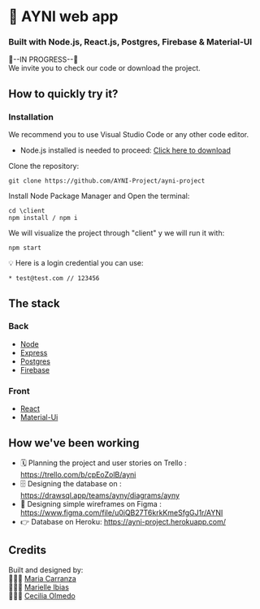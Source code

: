 # 🤝 AYNI web app
### Built with Node.js, React.js, Postgres, Firebase & Material-UI

🚧--IN PROGRESS--🚧 <br>
We invite you to check our code or download the project. 

## How to quickly try it?

### Installation

We recommend you to use Visual Studio Code or any other code editor.

* Node.js installed is needed to proceed: [Click here to download](https://nodejs.org/en/download/)

Clone the repository:
```shell
git clone https://github.com/AYNI-Project/ayni-project
```

Install Node Package Manager and Open the terminal:
```shell
cd \client
npm install / npm i
```

We will visualize the project through "client" y we will run it with:
```shell
npm start
```

💡 Here is a login credential you can use:
```
* test@test.com // 123456
```

## The stack
### Back
* [Node](https://nodejs.org/en/)
* [Express](https://expressjs.com/)
* [Postgres](https://www.postgresql.org/)
* [Firebase](https://firebase.google.com/)

### Front
* [React](https://reactjs.org/)
* [Material-Ui](https://material-ui.com/)

## How we've been working
* 🗓 Planning the project and user stories on Trello : https://trello.com/b/cpEoZolB/ayni
* 🗄 Designing the database on : https://drawsql.app/teams/ayny/diagrams/ayny
* 🎨 Designing simple wireframes on Figma : https://www.figma.com/file/u0iQB27T6krkKmeSfgGJ1r/AYNI
* 👉 Database on Heroku: https://ayni-project.herokuapp.com/

## Credits

Built and designed by:<br/>
👨🏻‍💻 <a href="https://github.com/Mariacarranzavaldes">Maria Carranza</a><br/>
👨🏻‍💻 <a href="https://github.com/marielleia">Marielle Ibias</a><br/>
👨🏻‍💻 <a href="https://github.com/Chechutech">Cecilia Olmedo</a>
